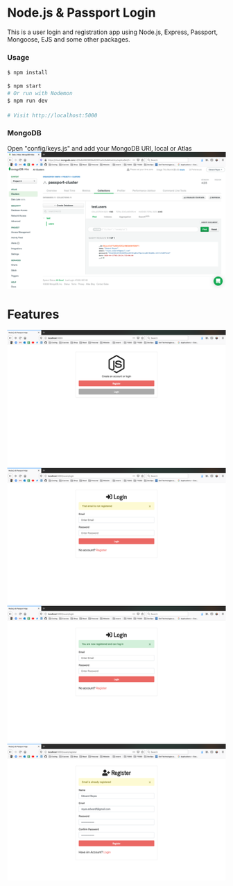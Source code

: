 # Node.js & Passport Login

This is a user login and registration app using Node.js, Express, Passport, Mongoose, EJS and some other packages.

### Usage

```sh
$ npm install
```

```sh
$ npm start
# Or run with Nodemon
$ npm run dev

# Visit http://localhost:5000
```

### MongoDB

Open "config/keys.js" and add your MongoDB URI, local or Atlas
![Submit Form Disabled](assets/mongodb-users.png)



# Features
![Submit Form Disabled](assets/welcome.png)
![Submit Form Disabled](assets/login-email-auth.png)
![Submit Form Disabled](assets/login-succesful.png)
![Submit Form Disabled](assets/register-auth.png)






